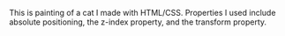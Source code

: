 This is painting of a cat I made with HTML/CSS. Properties I used include absolute positioning, the z-index property, and the transform property.
